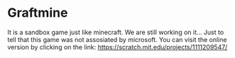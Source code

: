 # Graftmine
It is a sandbox game just like minecraft. We are still working on it...
Just to tell that this game was not assosiated by microsoft.
You can visit the online version by clicking on the link: https://scratch.mit.edu/projects/1111209547/
